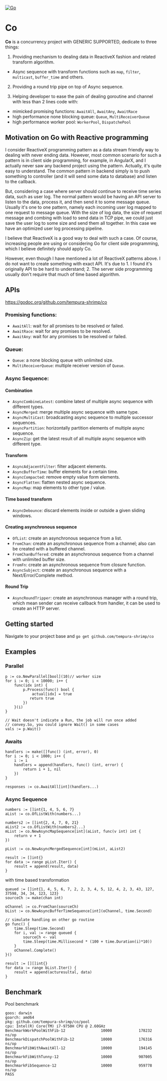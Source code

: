 [![Go](https://github.com/tempura-shrimp/co/actions/workflows/go.yml/badge.svg)](https://github.com/tempura-shrimp/co/actions/workflows/go.yml)

# Co

**Co** is a concurrency project with GENERIC SUPPORTED, dedicate to three things:

1. Providing mechanism to dealing data in ReactiveX fashion and related transform algorithm.

- Async sequence with transform functions such as `map`, `filter`, `multicast`, `buffer_time` and others.

2. Providing a round trip pipe on top of Async sequence.

3. Helping developer to ease the pain of dealing goroutine and channel with less than 2 lines code with:

- mimicked promising functions: `AwaitAll`, `AwaitAny`, `AwaitRace`
- high performance none blocking queue: `Queue`, `MultiReceiverQueue`
- high performance worker pool: `WorkerPool`, `DispatchePool`

## Motivation on Go with Reactive programming

I consider ReactiveX programming pattern as a data stream friendly way to dealing with never ending data. However, most common scenario for such a pattern is in client side programming, for example, in AngularX, and I actually never saw any backend project using the pattern. Actually, it's quite easy to understand. The common pattern in backend simply is to push something to controller (and it will send some data to database) and listen to the callback.

But, considering a case where server should continue to receive time series data, such as user log. The normal pattern would be having an API server to listen to the data, process it, and then send it to some message queue. Usually it's one to one pattern, namely each incoming user log mapped to one request to message queue. With the size of log data, the size of request message and combing with load to send data in TCP pipe, we could just save the user log to some size and send them all together. In this case we have an optimized user log processing pipeline.

I believe that ReactiveX is a good way to deal with such a case. Of course, increasing people are using or considering Go for client side programming, which I believe definitely should apply Co.

However, even though I have mentioned a lot of ReactiveX patterns above. I do not want to create something with exact API. It's due to 1. I found it's originally API to be hard to understand; 2. The server side programming usually don't require that much of time based algorithm.

## APIs

https://godoc.org/github.com/tempura-shrimp/co

### Promising functions:

- `AwaitAll`: wait for all promises to be resolved or failed.
- `AwaitRace`: wait for any promises to be resolved.
- `AwaitAny`: wait for any promises to be resolved or failed.

### Queue:

- `Queue`: a none blocking queue with unlimited size.
- `MultiReceiverQueue`: multiple receiver version of `Queue`.

### Async Sequence:

#### Combination

- `AsyncCombineLatest`: combine latest of multiple async sequence with different types.
- `AsyncMerged`: merge multiple async sequence with same type.
- `AsyncMultiCast`: broadcasting async sequence to multiple successor sequences.
- `AsyncPartition`: horizontally partition elements of multiple async sequence.
- `AsyncZip`: get the latest result of all multiple async sequence with different type.

#### Transform

- `AsyncAdjacentFilter`: filter adjacent elements.
- `AsyncBufferTime`: buffer elements for a certain time.
- `AsyncCompacted`: remove empty value form elements.
- `AsyncFlatten`: flatten nested async sequence.
- `AsyncMap`: map elements to other type / value.

#### Time based transform

- `AsyncDebounce`: discard elements inside or outside a given sliding windows.

#### Creating asynchronous sequence

- `OfList`: create an asynchronous sequence from a list.
- `FromChan`: create an asynchronous sequence from a channel; also can be created with a buffered channel.
- `FromChanBuffered`: create an asynchronous sequence from a channel with unlimited buffer size.
- `FromFn`: create an asynchronous sequence from closure function.
- `AsyncSubject`: create an asynchronous sequence with a Next/Error/Complete method.

#### Round Trip

- `AsyncRoundTripper`: create an asynchronous manager with a round trip, which mean sender can receive callback from handler, it can be used to create an HTTP server.

## Getting started

Navigate to your project base and `go get github.com/tempura-shrimp/co`

## Examples

### Parallel

```golang
p := co.NewParallel[bool](10)// worker size
for i := 0; i < 10000; i++ {
    func(idx int) {
        p.Process(func() bool {
            actual[idx] = true
           return true
        })
    }(i)
}

// Wait doesn't indicate a Run, the job will run once added
// convey.So, you could ignore Wait() in some cases
vals := p.Wait()
```

### Awaits

```golang
handlers := make([]func() (int, error), 0)
for i := 0; i < 1000; i++ {
    i := i
    handlers = append(handlers, func() (int, error) {
        return i + 1, nil
    })
}

responses := co.AwaitAll[int](handlers...)
```

### Async Sequence

```golang
numbers := []int{1, 4, 5, 6, 7}
aList := co.OfListWith(numbers...)

numbers2 := []int{2, 4, 7, 0, 21}
aList2 := co.OfListWith(numbers2...)
mList := co.NewAsyncMapSequence[int](aList, func(v int) int {
    return v + 1
})

pList := co.NewAsyncMergedSequence[int](mList, aList2)

result := []int{}
for data := range pList.Iter() {
    result = append(result, data)
}
```

with time based transformation

```golang
queued := []int{1, 4, 5, 6, 7, 2, 2, 3, 4, 5, 12, 4, 2, 3, 43, 127, 37598, 34, 34, 123, 123}
sourceCh := make(chan int)

oChannel := co.FromChan(sourceCh)
bList := co.NewAsyncBufferTimeSequence[int](oChannel, time.Second)

// simulate handling on other go routine
go func() {
    time.Sleep(time.Second)
    for i, val := range queued {
        sourceCh <- val
        time.Sleep(time.Millisecond * (100 + time.Duration(i)*10))
    }
    oChannel.Complete()
}()

result := [][]int{}
for data := range bList.Iter() {
    result = append(acturesultal, data)
}
```

## Benchmark

Pool benchmark

```
goos: darwin
goarch: amd64
pkg: github.com/tempura-shrimp/co/pool
cpu: Intel(R) Core(TM) i7-9750H CPU @ 2.60GHz
BenchmarkWorkPoolWithFib-12                10000            178232 ns/op
BenchmarkDispatchPoolWithFib-12            10000            176316 ns/op
BenchmarkFibWithAwaitAll-12                10000            194145 ns/op
BenchmarkFibWithTunny-12                   10000            907005 ns/op
BenchmarkFibSequence-12                    10000            959778 ns/op
PASS
```
